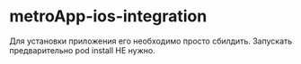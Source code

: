 # metroApp-ios-integration
Для установки приложения его необходимо просто сбилдить. Запускать предварительно pod install НЕ нужно.

